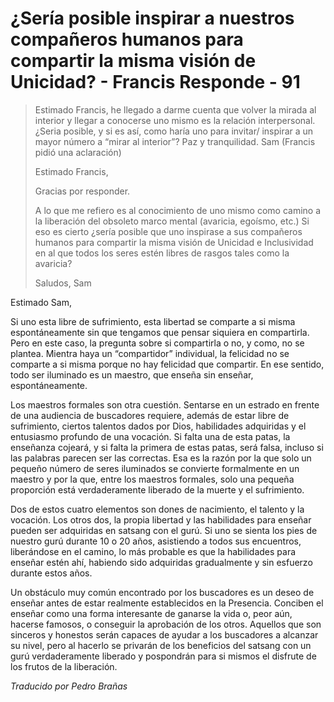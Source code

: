 # ¿Sería posible inspirar a nuestros compañeros humanos para compartir la misma visión de Unicidad? - Francis Responde - 91

>Estimado Francis, he llegado a darme cuenta que volver la mirada al interior y llegar a conocerse uno mismo es la relación interpersonal. ¿Seria posible, y si es así, como haría uno para invitar/ inspirar a un mayor número a “mirar al interior”? Paz y tranquilidad. Sam (Francis pidió una aclaración)
>
>Estimado Francis,
>
>Gracias por responder.
>
>A lo que me refiero es al conocimiento de uno mismo como camino a la liberación del obsoleto marco mental (avaricia, egoísmo, etc.) Si eso es cierto ¿sería posible que uno inspirase a sus compañeros humanos para compartir la misma visión de Unicidad e Inclusividad en al que todos los seres estén libres de rasgos tales como la avaricia?
>
>Saludos, Sam

Estimado Sam,

Si uno esta libre de sufrimiento, esta libertad se comparte a si misma espontáneamente sin que tengamos que pensar siquiera en compartirla. Pero en este caso, la pregunta sobre si compartirla o no, y como, no se plantea. Mientra haya un “compartidor” individual, la felicidad no se comparte a si misma porque no hay felicidad que compartir. En ese sentido, todo ser iluminado es un maestro, que enseña sin enseñar, espontáneamente.

Los maestros formales son otra cuestión. Sentarse en un estrado en frente de una audiencia de buscadores requiere, además de estar libre de sufrimiento, ciertos talentos dados por Dios, habilidades adquiridas y el entusiasmo profundo de una vocación. Si falta una de esta patas, la enseñanza cojeará, y si falta la primera de estas patas, será falsa, incluso si las palabras parecen ser las correctas. Esa es la razón por la que solo un pequeño número de seres iluminados se convierte formalmente en un maestro y por la que, entre los maestros formales, solo una pequeña proporción está verdaderamente liberado de la muerte y el sufrimiento.

Dos de estos cuatro elementos son dones de nacimiento, el talento y la vocación. Los otros dos, la propia libertad y las habilidades para enseñar pueden ser adquiridas en satsang con el gurú. Si uno se sienta los pies de nuestro gurú durante 10 o 20 años, asistiendo a todos sus encuentros, liberándose en el camino, lo más probable es que la habilidades para enseñar estén ahí, habiendo sido adquiridas gradualmente y sin esfuerzo durante estos años.

Un obstáculo muy común encontrado por los buscadores es un deseo de enseñar antes de estar realmente establecidos en la Presencia. Conciben el enseñar como una forma interesante de ganarse la vida o, peor aún, hacerse famosos, o conseguir la aprobación de los otros. Aquellos que son sinceros y honestos serán capaces de ayudar a los buscadores a alcanzar su nivel, pero al hacerlo se privarán de los beneficios del satsang con un gurú verdaderamente liberado y pospondrán para si mismos el disfrute de los frutos de la liberación.

_Traducido por Pedro Brañas_